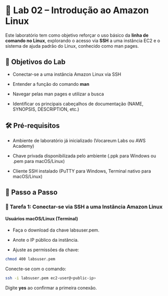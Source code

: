 # 🚀 Lab 02 – Introdução ao Amazon Linux

Este laboratório tem como objetivo reforçar o uso básico da **linha de comando no Linux**, explorando o acesso via **SSH** a uma instância EC2 e o sistema de ajuda padrão do Linux, conhecido como man pages.
 
## 🎯 Objetivos do Lab

- Conectar-se a uma instância Amazon Linux via SSH

- Entender a função do comando **man**

- Navegar pelas man pages e utilizar a busca

- Identificar os principais cabeçalhos de documentação (NAME, SYNOPSIS, DESCRIPTION, etc.)


## 🛠️ Pré-requisitos

- Ambiente de laboratório já inicializado (Vocareum Labs ou AWS Academy)

- Chave privada disponibilizada pelo ambiente (.ppk para Windows ou .pem para macOS/Linux)

- Cliente SSH instalado (PuTTY para Windows, Terminal nativo para macOS/Linux)

## 📝 Passo a Passo

### 🔹 Tarefa 1: Conectar-se via SSH a uma Instância Amazon Linux

#### Usuários macOS/Linux (Terminal)

- Faça o download da chave labsuser.pem.

- Anote o IP público da instância.

- Ajuste as permissões da chave:

```bash
chmod 400 labsuser.pem
``` 

Conecte-se com o comando:

```bash
ssh -i labsuser.pem ec2-user@<public-ip>
```

Digite **yes** ao confirmar a primeira conexão.

